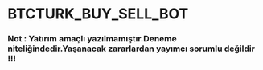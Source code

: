 # BTCTURK_BUY_SELL_BOT


### Not : Yatırım amaçlı yazılmamıştır.Deneme niteliğindedir.Yaşanacak zararlardan yayımcı sorumlu değildir !!!
